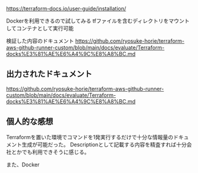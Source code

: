 https://terraform-docs.io/user-guide/installation/

Dockerを利用できるので試してみる
tfファイルを含むディレクトリをマウントしてコンテナとして実行可能

検証した内容のドキュメント
https://github.com/ryosuke-horie/terraform-aws-github-runner-custom/blob/main/docs/evaluate/Terraform-docks%E3%81%AE%E6%A4%9C%E8%A8%BC.md

## 出力されたドキュメント
https://github.com/ryosuke-horie/terraform-aws-github-runner-custom/blob/main/docs/evaluate/Terraform-docks%E3%81%AE%E6%A4%9C%E8%A8%BC.md

## 個人的な感想

Terraformを置いた環境でコマンドを1発実行するだけで十分な情報量のドキュメント生成が可能だった。
Descriptionとして記載する内容を精査すれば十分会社とかでも利用できそうに感じる。

また、Docker